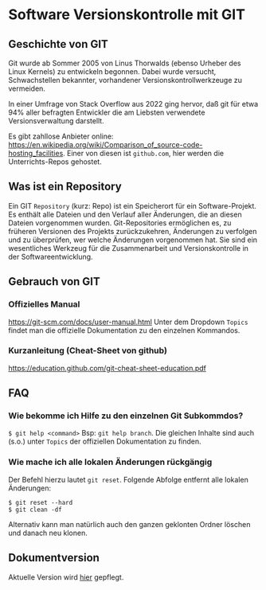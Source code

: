# Software Versionskontrolle mit GIT

## Geschichte von GIT

Git wurde ab Sommer 2005 von Linus Thorwalds (ebenso Urheber des Linux Kernels)
zu entwickeln begonnen. Dabei wurde versucht, Schwachstellen bekannter,
vorhandener Versionskontrollwerkzeuge zu vermeiden.

In einer Umfrage von Stack Overflow aus 2022 ging hervor, daß git für etwa 94%
aller befragten Entwickler die am Liebsten verwendete Versionsverwaltung
darstellt.

Es gibt zahllose Anbieter online:
<https://en.wikipedia.org/wiki/Comparison_of_source-code-hosting_facilities>.
Einer von diesen ist `github.com`, hier werden die Unterrichts-Repos gehostet.

## Was ist ein Repository

Ein GIT `Repository` (kurz: Repo) ist ein Speicherort für ein Software-Projekt.
Es enthält alle Dateien und den Verlauf aller Änderungen, die an diesen Dateien
vorgenommen wurden. Git-Repositories ermöglichen es, zu früheren Versionen des
Projekts zurückzukehren, Änderungen zu verfolgen und zu überprüfen, wer welche
Änderungen vorgenommen hat. Sie sind ein wesentliches Werkzeug für die
Zusammenarbeit und Versionskontrolle in der Softwareentwicklung.

## Gebrauch von GIT

### Offizielles Manual

<https://git-scm.com/docs/user-manual.html> Unter dem Dropdown `Topics` findet
man die offizielle Dokumentation zu den einzelnen Kommandos.

### Kurzanleitung (Cheat-Sheet von github)

<https://education.github.com/git-cheat-sheet-education.pdf>

## FAQ

### Wie bekomme ich Hilfe zu den einzelnen Git Subkommdos?

`$ git help <command>` Bsp: `git help branch`. Die gleichen Inhalte sind auch
(s.o.) unter `Topics` der offiziellen Dokumentation zu finden.

### Wie mache ich alle lokalen Änderungen rückgängig

Der Befehl hierzu lautet `git reset`. Folgende Abfolge entfernt alle lokalen
Änderungen:

```
$ git reset --hard
$ git clean -df
```

Alternativ kann man natürlich auch den ganzen geklonten Ordner löschen und
danach neu klonen.

## Dokumentversion

Aktuelle Version wird
[hier](https://github.com/cha-spg/pos-wmc-fachgruppe-inf-erw/blob/main/git-git-intro.md)
gepflegt.
